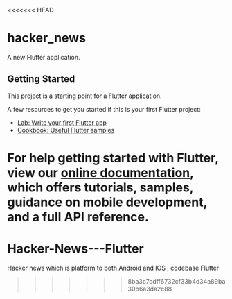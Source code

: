<<<<<<< HEAD
# hacker_news

A new Flutter application.

## Getting Started

This project is a starting point for a Flutter application.

A few resources to get you started if this is your first Flutter project:

- [Lab: Write your first Flutter app](https://flutter.io/docs/get-started/codelab)
- [Cookbook: Useful Flutter samples](https://flutter.io/docs/cookbook)

For help getting started with Flutter, view our 
[online documentation](https://flutter.io/docs), which offers tutorials, 
samples, guidance on mobile development, and a full API reference.
=======
# Hacker-News---Flutter
Hacker news which is platform to both Android and IOS , codebase Flutter
>>>>>>> 8ba3c7cdff6732cf33b4d34a89ba30b6a3da2c88
